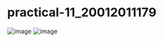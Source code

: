 # practical-11_20012011179

![image](https://user-images.githubusercontent.com/111722360/202758080-1827b5a3-ad16-4760-9aa7-8b403ea4802a.png)
![image](https://user-images.githubusercontent.com/111722360/202758121-9d23266f-0021-4719-ba91-ecccb86f31f2.png)
